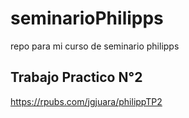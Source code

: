 # seminarioPhilipps
repo para mi curso de seminario philipps

## Trabajo Practico N°2
https://rpubs.com/jgjuara/philippTP2
